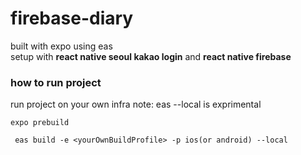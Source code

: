 # firebase-diary

built with expo using eas  
setup with **react native seoul kakao login** and **react native firebase**

### how to run project
run project on your own infra 
note: eas --local is exprimental

`` expo prebuild ``

`` eas build -e <yourOwnBuildProfile> -p ios(or android) --local``
